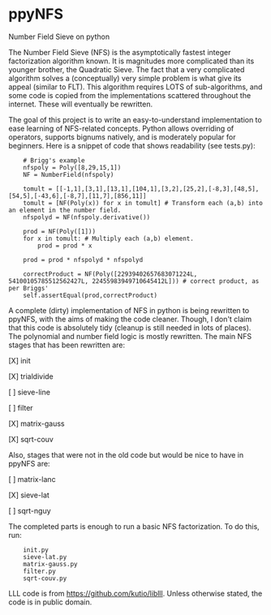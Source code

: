 # ppyNFS
Number Field Sieve on python

The Number Field Sieve (NFS) is the asymptotically fastest integer factorization algorithm known. It is magnitudes more complicated than its younger brother, the Quadratic Sieve. The fact that a very complicated algorithm solves a (conceptually) very simple problem is what give its appeal (similar to FLT). This algorithm requires LOTS of sub-algorithms, and some code is copied from the implementations scattered throughout the internet. These will eventually be rewritten.

The goal of this project is to write an easy-to-understand implementation to ease learning of NFS-related concepts. Python allows overriding of operators, supports bignums natively, and is moderately popular for beginners. Here is a snippet of code that shows readability (see tests.py):
		
		# Brigg's example
		nfspoly = Poly([8,29,15,1])
		NF = NumberField(nfspoly)
		
		tomult = [[-1,1],[3,1],[13,1],[104,1],[3,2],[25,2],[-8,3],[48,5],[54,5],[-43,6],[-8,7],[11,7],[856,11]]
		tomult = [NF(Poly(x)) for x in tomult] # Transform each (a,b) into an element in the number field.
		nfspolyd = NF(nfspoly.derivative())
		
		prod = NF(Poly([1]))
		for x in tomult: # Multiply each (a,b) element.
			prod = prod * x
			
		prod = prod * nfspolyd * nfspolyd
		
		correctProduct = NF(Poly([22939402657683071224L, 54100105785512562427L, 22455983949710645412L])) # correct product, as per Briggs'
		self.assertEqual(prod,correctProduct)
		
A complete (dirty) implementation of NFS in python is being rewritten to ppyNFS, with the aims of making the code cleaner. Though, I don't claim that this code is absolutely tidy (cleanup is still needed in lots of places). The polynomial and number field logic is mostly rewritten. The main NFS stages that has been rewritten are:

[X] init

[X] trialdivide

[ ] sieve-line

[ ] filter

[X] matrix-gauss

[X] sqrt-couv

Also, stages that were not in the old code but would be nice to have in ppyNFS are:

[ ] matrix-lanc

[X] sieve-lat

[ ] sqrt-nguy

The completed parts is enough to run a basic NFS factorization. To do this, run:
		
		init.py
		sieve-lat.py
		matrix-gauss.py
		filter.py
		sqrt-couv.py
		
LLL code is from https://github.com/kutio/liblll. Unless otherwise stated, the code is in public domain.
